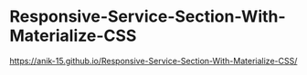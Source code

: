 # Responsive-Service-Section-With-Materialize-CSS
https://anik-15.github.io/Responsive-Service-Section-With-Materialize-CSS/
